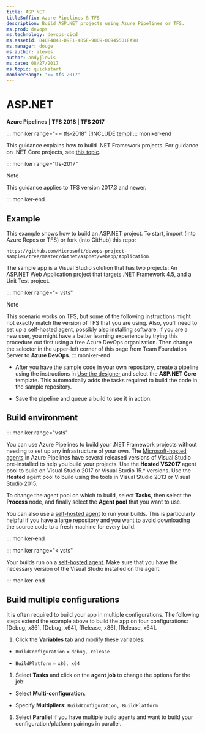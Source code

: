 ```yaml
---
title: ASP.NET
titleSuffix: Azure Pipelines & TFS
description: Build ASP.NET projects using Azure Pipelines or TFS.
ms.prod: devops
ms.technology: devops-cicd
ms.assetid: 840F4B48-D9F1-4B5F-98D9-00945501FA98
ms.manager: douge
ms.author: alewis
author: andyjlewis
ms.date: 08/27/2017
ms.topic: quickstart
monikerRange: '>= tfs-2017'
---
```

# ASP.NET

**Azure Pipelines | TFS 2018 | TFS 2017**

::: moniker range="<= tfs-2018"
[!INCLUDE [temp](../../_shared/concept-rename-note.md)]
::: moniker-end

This guidance explains how to build .NET Framework projects. For guidance on .NET Core projects, see [this topic](../../languages/dotnet-core.md).

::: moniker range="tfs-2017"

> [!NOTE]
> 
> This guidance applies to TFS version 2017.3 and newer.

::: moniker-end

## Example

This example shows how to build an ASP.NET project. To start, import (into Azure Repos or TFS) or fork (into GitHub) this repo:

```
https://github.com/Microsoft/devops-project-samples/tree/master/dotnet/aspnet/webapp/Application
```

The sample app is a Visual Studio solution that has two projects: An ASP.NET Web Application project that targets .NET Framework 4.5, and a Unit Test project.

::: moniker range="< vsts"
> [!NOTE]
> This scenario works on TFS, but some of the following instructions might not exactly match the version of TFS that you are using. Also, you'll need to set up a self-hosted agent, possibly also installing software. If you are a new user, you might have a better learning experience by trying this procedure out first using a free Azure DevOps organization. Then change the selector in the upper-left corner of this page from Team Foundation Server to **Azure DevOps**.
::: moniker-end

* After you have the sample code in your own repository, create a pipeline using the instructions in [Use the designer](../../get-started-designer.md) and select the **ASP.NET Core** template. This automatically adds the tasks required to build the code in the sample repository.

* Save the pipeline and queue a build to see it in action.

## Build environment

::: moniker range="vsts"

You can use Azure Pipelines to build your .NET Framework projects without needing to set up any infrastructure of your own. The [Microsoft-hosted agents](../../agents/hosted.md) in Azure Pipelines have several released versions of Visual Studio pre-installed to help you build your projects.
Use the **Hosted VS2017** agent pool to build on Visual Studio 2017 or Visual Studio 15.* versions. Use the **Hosted** agent pool to build using the tools in Visual Studio 2013 or Visual Studio 2015.

To change the agent pool on which to build, select **Tasks**, then select the **Process** node, and finally select the **Agent pool** that you want to use.

You can also use a [self-hosted agent](../../agents/agents.md#install) to run your builds. This is particularly helpful if you have a large repository and you want to avoid downloading the source code to a fresh machine for every build.

::: moniker-end

::: moniker range="< vsts"

Your builds run on a [self-hosted agent](../../agents/agents.md#install).
Make sure that you have the necessary version of the Visual Studio installed on the agent.

::: moniker-end

## Build multiple configurations

It is often required to build your app in multiple configurations. The following steps extend the example above to build the app on four configurations: [Debug, x86], [Debug, x64], [Release, x86], [Release, x64].

1. Click the **Variables** tab and modify these variables:

 * `BuildConfiguration` = `debug, release`

 * `BuildPlatform` = `x86, x64`

1. Select **Tasks** and click on the **agent job** to change the options for the job:

 * Select **Multi-configuration**.

 * Specify **Multipliers:** `BuildConfiguration, BuildPlatform`

1. Select **Parallel** if you have multiple build agents and want to build your configuration/platform pairings in parallel.
